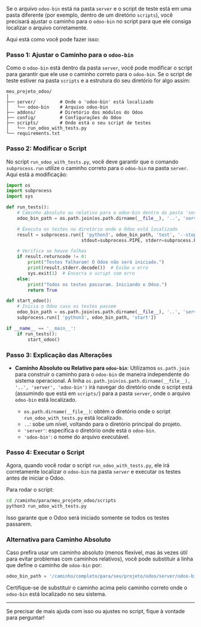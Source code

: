 Se o arquivo `odoo-bin` está na pasta `server` e o script de teste está em uma pasta diferente (por exemplo, dentro de um diretório `scripts`), você precisará ajustar o caminho para o `odoo-bin` no script para que ele consiga localizar o arquivo corretamente.

Aqui está como você pode fazer isso:

### Passo 1: Ajustar o Caminho para o `odoo-bin`

Como o `odoo-bin` está dentro da pasta `server`, você pode modificar o script para garantir que ele use o caminho correto para o `odoo-bin`. Se o script de teste estiver na pasta `scripts` e a estrutura do seu diretório for algo assim:

```
meu_projeto_odoo/
│
├── server/         # Onde o 'odoo-bin' está localizado
│   └── odoo-bin    # Arquivo odoo-bin
├── addons/         # Diretório dos módulos do Odoo
├── config/         # Configurações do Odoo
├── scripts/        # Onde está o seu script de testes
│   └── run_odoo_with_tests.py
└── requirements.txt
```

### Passo 2: Modificar o Script

No script `run_odoo_with_tests.py`, você deve garantir que o comando `subprocess.run` utilize o caminho correto para o `odoo-bin` na pasta `server`. Aqui está a modificação:

```python
import os
import subprocess
import sys

def run_tests():
    # Caminho absoluto ou relativo para o odoo-bin dentro da pasta 'server'
    odoo_bin_path = os.path.join(os.path.dirname(__file__), '..', 'server', 'odoo-bin')

    # Executa os testes no diretório onde o Odoo está localizado
    result = subprocess.run([ 'python3', odoo_bin_path, 'test', '--stop-after-init', '--db-filter=mydb'],
                            stdout=subprocess.PIPE, stderr=subprocess.PIPE)

    # Verifica se houve falhas
    if result.returncode != 0:
        print("Testes falharam! O Odoo não será iniciado.")
        print(result.stderr.decode())  # Exibe o erro
        sys.exit(1)  # Encerra o script com erro
    else:
        print("Todos os testes passaram. Iniciando o Odoo.")
        return True

def start_odoo():
    # Inicia o Odoo caso os testes passem
    odoo_bin_path = os.path.join(os.path.dirname(__file__), '..', 'server', 'odoo-bin')
    subprocess.run([ 'python3', odoo_bin_path, 'start'])

if __name__ == '__main__':
    if run_tests():
        start_odoo()
```

### Passo 3: Explicação das Alterações

- **Caminho Absoluto ou Relativo para `odoo-bin`**: 
  Utilizamos `os.path.join` para construir o caminho para o `odoo-bin` de maneira independente do sistema operacional. A linha `os.path.join(os.path.dirname(__file__), '..', 'server', 'odoo-bin')` irá navegar do diretório onde o script está (assumindo que está em `scripts/`) para a pasta `server`, onde o arquivo `odoo-bin` está localizado.
  
  - `os.path.dirname(__file__)`: obtém o diretório onde o script `run_odoo_with_tests.py` está localizado.
  - `..`: sobe um nível, voltando para o diretório principal do projeto.
  - `'server'`: especifica o diretório onde está o `odoo-bin`.
  - `'odoo-bin'`: o nome do arquivo executável.

### Passo 4: Executar o Script

Agora, quando você rodar o script `run_odoo_with_tests.py`, ele irá corretamente localizar o `odoo-bin` na pasta `server` e executar os testes antes de iniciar o Odoo.

Para rodar o script:

```bash
cd /caminho/para/meu_projeto_odoo/scripts
python3 run_odoo_with_tests.py
```

Isso garante que o Odoo será iniciado somente se todos os testes passarem.

### Alternativa para Caminho Absoluto

Caso prefira usar um caminho absoluto (menos flexível, mas às vezes útil para evitar problemas com caminhos relativos), você pode substituir a linha que define o caminho de `odoo-bin` por:

```python
odoo_bin_path = '/caminho/completo/para/seu/projeto/odoo/server/odoo-bin'
```

Certifique-se de substituir o caminho acima pelo caminho correto onde o `odoo-bin` está localizado no seu sistema.

---

Se precisar de mais ajuda com isso ou ajustes no script, fique à vontade para perguntar!